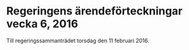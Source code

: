 # Regeringens ärendeförteckningar vecka 6, 2016

Till regeringssammanträdet torsdag den 11 februari 2016\.
